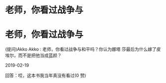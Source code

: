 # 老师，你看过战争与

# 老师，你看过战争与

(提问)Akko Akko : 老师，你看过战争与和平吗？你认为娜塔 莎最后为什么嫁了皮埃尔，而不是把他当成蓝颜？

2019-02-19

回答：哎，这本书我当年真没有看过(0 赞)